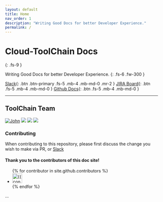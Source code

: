 ```yaml
---
layout: default
title: Home
nav_order: 1
description: "Writing Good Docs for better Developer Experience."
permalink: /
---
```


# Cloud-ToolChain Docs 
{: .fs-9 }

Writing Good Docs for better Developer Experience.
{: .fs-6 .fw-300 }

[Slack](https://shutterstock.slack.com/archives/C02A7QW1079){: .btn .btn-primary .fs-5 .mb-4 .mb-md-0 .mr-2 } [JIRA Board](https://shutterstock-jira.codefactori.com/projects/CLDTC/issues){: .btn .fs-5 .mb-4 .mb-md-0 } [Github Docs](https://github.shuttercorp.net/Cloud-Engineering/docs){: .btn .fs-5 .mb-4 .mb-md-0 }

---

## ToolChain Team

[![John](https://github.shuttercorp.net/avatars/u/1065?s=60)](https://github.shuttercorp.net/jmccormack) 
[![](https://github.shuttercorp.net/avatars/u/1233?s=60)](https://github.shuttercorp.net/drobinson)
[![](https://github.shuttercorp.net/avatars/u/977?s=60)](https://github.shuttercorp.net/squreshi)
[![](https://github.shuttercorp.net/avatars/u/1116?s=60)](https://github.shuttercorp.net/jdurbin)

### Contributing

When contributing to this repository, please first discuss the change you wish to make via PR, or [Slack](https://shutterstock.slack.com/archives/C02A7QW1079) 

#### Thank you to the contributors of this doc site!

<ul class="list-style-none">
{% for contributor in site.github.contributors %}
  <li class="d-inline-block mr-1">
     <a href="{{ contributor.html_url }}"><img src="{{ contributor.avatar_url }}" width="32" height="32" alt="{{ contributor.login }}"/></a>
  </li>
{% endfor %}
</ul>

...